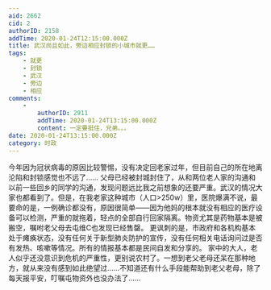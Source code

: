 ```yaml
---
aid: 2662
cid: 2
authorID: 2158
addTime: 2020-01-24T12:15:00.000Z
title: 武汉尚且如此，旁边相应封锁的小城市就更……
tags:
    - 就更
    - 封锁
    - 武汉
    - 旁边
    - 相应
comments:
    -
        authorID: 2911
        addTime: 2020-01-24T13:15:00.000Z
        content: 一定要挺住，兄弟。。。
date: 2020-01-24T13:15:00.000Z
category: 时政
---
```


今年因为冠状病毒的原因比较警惕，没有决定回老家过年，但目前自己的所在地离沦陷和封锁感觉也不远了…… 父母已经被封城封住了，从和两位老人家的沟通和以前一些回乡的同学的沟通，发现问题远比我之前想象的还要严重。武汉的情况大家也都看到了。但是，在我老家这种城市（人口>250w）里，医院爆满不说，最要命的是，一例确诊都没有，原因很简单——因为他妈的根本就没有相应的医疗设备可以检测，严重的就拖着，轻点的全部自行回家隔离。物资尤其是药物基本是被搬空，嘱咐老父母去屯维C也发现已经售罄。 更讽刺的是，市政府和各机构基本处于瘫痪状态，没有任何关于新型肺炎防护的宣传，没有任何相关电话询问过是否有发热、咳嗽等情况。所有的情报基本都是民间自发和分享的。 家中的大人，老人似乎还没意识到危机的严重性，更别说农村了。一想到老父老母还呆在那种地方，就从来没有感到如此绝望过……不知道还有什么手段能帮助到老父老母，除了每天报平安，叮嘱屯物资外也没办法了……
